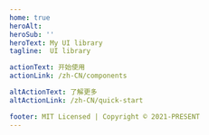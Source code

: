 ```yaml
---
home: true
heroAlt:
heroSub: ''
heroText: My UI library
tagline:  UI library

actionText: 开始使用
actionLink: /zh-CN/components

altActionText: 了解更多
altActionLink: /zh-CN/quick-start

footer: MIT Licensed | Copyright © 2021-PRESENT
---
```

